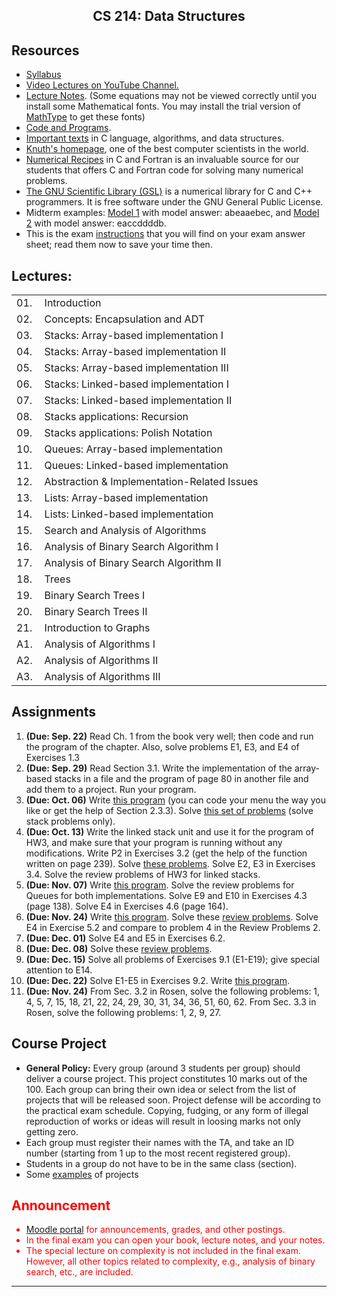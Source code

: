 <center>

## CS 214: Data Structures

</center>

## Resources

*   [Syllabus](Syllabus.pdf)
*   [Video Lectures on YouTube Channel.](https://www.youtube.com/playlist?list=PLoK2Lr1miEm-5zCzKE8siQezj9rvQlnca)
*   [Lecture Notes](LectureNotes). (Some equations may not be viewed correctly until you install some Mathematical fonts. You may install the trial version of [MathType](http://www.dessci.com/en/products/mathtype/) to get these fonts)
*   [Code and Programs](Code).
*   [Important texts](ImportantTexts.pdf) in C language, algorithms, and data structures.
*   [Knuth's homepage](http://www-cs-faculty.stanford.edu/~knuth/), one of the best computer scientists in the world.
*   [Numerical Recipes](http://www.numerical-recipes.com/nronline_switcher.php) in C and Fortran is an invaluable source for our students that offers C and Fortran code for solving many numerical problems.
*   [The GNU Scientific Library (GSL)](http://www.gnu.org/software/gsl/) is a numerical library for C and C++ programmers. It is free software under the GNU General Public License.
*   Midterm examples: [Model 1](Exams/MidTerm2.pdf) with model answer: abeaaebec, and [Model 2](Exams/MidTerm3.pdf) with model answer: eaccddddb.
*   This is the exam [instructions](Exams/Instructions.pdf) that you will find on your exam answer sheet; read them now to save your time then.

## Lectures:

<table>

<tbody>

<tr>

<td width="30">01.</td>

<td width="600">Introduction</td>

</tr>

<tr>

<td>02.</td>

<td>Concepts: Encapsulation and ADT</td>

</tr>

<tr>

<td>03.</td>

<td>Stacks: Array-based implementation I</td>

</tr>

<tr>

<td>04.</td>

<td>Stacks: Array-based implementation II</td>

</tr>

<tr>

<td>05.</td>

<td>Stacks: Array-based implementation III</td>

</tr>

<tr>

<td>06.</td>

<td>Stacks: Linked-based implementation I</td>

</tr>

<tr>

<td>07.</td>

<td>Stacks: Linked-based implementation II</td>

</tr>

<tr>

<td>08.</td>

<td>Stacks applications: Recursion</td>

</tr>

<tr>

<td>09.</td>

<td>Stacks applications: Polish Notation</td>

</tr>

<tr>

<td>10.</td>

<td>Queues: Array-based implementation</td>

</tr>

<tr>

<td>11.</td>

<td>Queues: Linked-based implementation</td>

</tr>

<tr>

<td>12.</td>

<td>Abstraction & Implementation-Related Issues</td>

</tr>

<tr>

<td>13.</td>

<td>Lists: Array-based implementation</td>

</tr>

<tr>

<td>14.</td>

<td>Lists: Linked-based implementation</td>

</tr>

<tr>

<td>15.</td>

<td>Search and Analysis of Algorithms</td>

</tr>

<tr>

<td>16.</td>

<td>Analysis of Binary Search Algorithm I</td>

</tr>

<tr>

<td>17.</td>

<td>Analysis of Binary Search Algorithm II</td>

</tr>

<tr>

<td>18.</td>

<td>Trees</td>

</tr>

<tr>

<td>19.</td>

<td>Binary Search Trees I</td>

</tr>

<tr>

<td>20.</td>

<td>Binary Search Trees II</td>

</tr>

<tr>

<td>21.</td>

<td>Introduction to Graphs</td>

</tr>

<tr>

<td>A1.</td>

<td>Analysis of Algorithms I</td>

</tr>

<tr>

<td>A2.</td>

<td>Analysis of Algorithms II</td>

</tr>

<tr>

<td>A3.</td>

<td>Analysis of Algorithms III</td>

</tr>

</tbody>

</table>

## Assignments

1.  **(Due: Sep. 22)** Read Ch. 1 from the book very well; then code and run the program of the chapter. Also, solve problems E1, E3, and E4 of Exercises 1.3
2.  **(Due: Sep. 29)** Read Section 3.1\. Write the implementation of the array-based stacks in a file and the program of page 80 in another file and add them to a project. Run your program.
3.  **(Due: Oct. 06)** Write [this program](Assignments/Sheet2.pdf) (you can code your menu the way you like or get the help of Section 2.3.3). Solve [this set of problems](Assignments/ReviewProblems1.pdf) (solve stack problems only).
4.  **(Due: Oct. 13)** Write the linked stack unit and use it for the program of HW3, and make sure that your program is running without any modifications. Write P2 in Exercises 3.2 (get the help of the function written on page 239). Solve [these problems](Assignments/RecursionAndStack.pdf). Solve E2, E3 in Exercises 3.4\. Solve the review problems of HW3 for linked stacks.
5.  **(Due: Nov. 07)** Write [this program](Assignments/Sheet3.pdf). Solve the review problems for Queues for both implementations. Solve E9 and E10 in Exercises 4.3 (page 138). Solve E4 in Exercises 4.6 (page 164).
6.  **(Due: Nov. 24)** Write [this program](Assignments/Sheet4.pdf). Solve these [review problems](Assignments/ReviewProblems2.pdf). Solve E4 in Exercise 5.2 and compare to problem 4 in the Review Problems 2.
7.  **(Due: Dec. 01)** Solve E4 and E5 in Exercises 6.2.
8.  **(Due: Dec. 08)** Solve these [review problems](Assignments/ReviewProblems4.pdf).
9.  **(Due: Dec. 15)** Solve all problems of Exercises 9.1 (E1-E19); give special attention to E14.
10.  **(Due: Dec. 22)** Solve E1-E5 in Exercises 9.2\. Write [this program](Assignments/Sheet5.pdf).
11.  **(Due: Nov. 24)** From Sec. 3.2 in Rosen, solve the following problems: 1, 4, 5, 7, 15, 18, 21, 22, 24, 29, 30, 31, 34, 36, 51, 60, 62\. From Sec. 3.3 in Rosen, solve the following problems: 1, 2, 9, 27.

## Course Project

*   **General Policy:** Every group (around 3 students per group) should deliver a course project. This project constitutes 10 marks out of the 100\. Each group can bring their own idea or select from the list of projects that will be released soon. Project defense will be according to the practical exam schedule. Copying, fudging, or any form of illegal reproduction of works or ideas will result in loosing marks not only getting zero.
*   Each group must register their names with the TA, and take an ID number (starting from 1 up to the most recent registered group).
*   Students in a group do not have to be in the same class (section).
*   Some [examples](projects.pdf) of projects

<font color="#FF0000">

## Announcement

*   [Moodle portal](http://fci.helwan.edu.eg/moodle) for announcements, grades, and other postings.
*   In the final exam you can open your book, lecture notes, and your notes.
*   The special lecture on complexity is not included in the final exam. However, all other topics related to complexity, e.g., analysis of binary search, etc., are included.

</font>  

* * *
